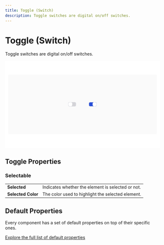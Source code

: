 ```yaml
---
title: Toggle (Switch)
description: Toggle switches are digital on/off switches.
---
```


# Toggle (Switch)

Toggle switches are digital on/off switches.

![](/assets/toggle.png)

## Toggle Properties

### Selectable

|                    |                                                   |
|--------------------|---------------------------------------------------|
| **Selected**       | Indicates whether the element is selected or not. |
| **Selected Color** | The color used to highlight the selected element. |

## Default Properties

Every component has a set of default properties on top of their specific ones.

[Explore the full list of default properties](/components/index)